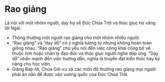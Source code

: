 # Rao giảng

Là nói với một nhóm người, dạy họ về Đức Chúa Trời và thúc giục họ vâng lời Ngài.  
- Thông thường một người rao giảng cho một nhóm nhiều người. 
- “Rao giảng” và “dạy dỗ” có ý nghĩa tương tự nhưng không hoàn toàn giống nhau. “Rao giảng” chủ yếu nói đến việc công khai công bố về thuộc linh hoặc chân lý đạo đức và thúc giục người nghe đáp ứng. “Dạy dỗ” nhấn mạnh đến việc hướng dẫn, nghĩa là truyền đạt kiến thức hay kỹ năng cho học viên.  
- Giăng Báp-tít, Chúa Giê-xu và các môn đồ thường rao giảng mọi người phải ăn năn để được vào vương quốc của Đức Chúa Trời.

